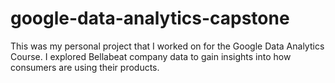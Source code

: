 # google-data-analytics-capstone
This was my personal project that I worked on for the Google Data Analytics Course. I explored Bellabeat company data to gain insights into how consumers are using their products.
